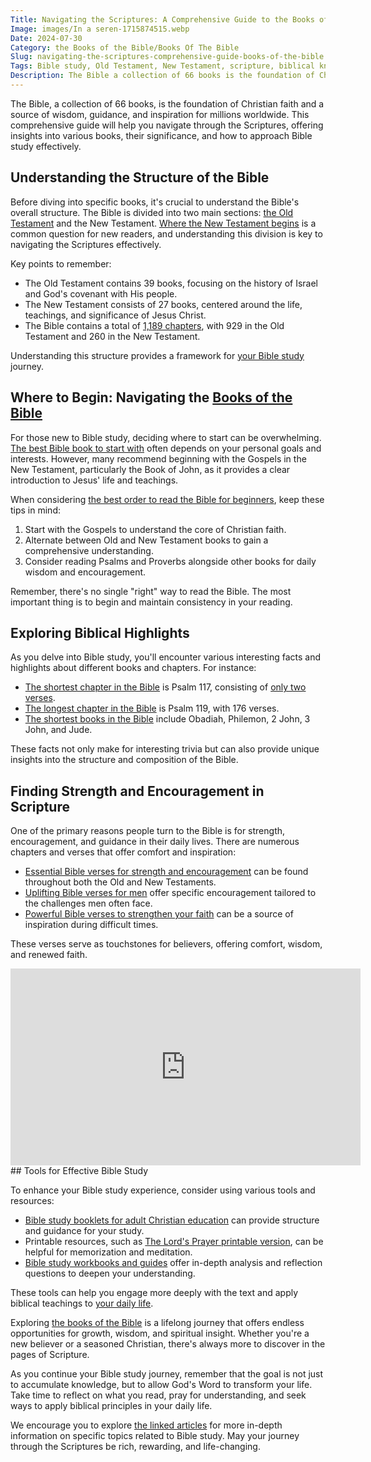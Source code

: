 ```yaml
---
Title: Navigating the Scriptures: A Comprehensive Guide to the Books of the Bible
Image: images/In a seren-1715874515.webp
Date: 2024-07-30
Category: the Books of the Bible/Books Of The Bible
Slug: navigating-the-scriptures-comprehensive-guide-books-of-the-bible
Tags: Bible study, Old Testament, New Testament, scripture, biblical knowledge, Christian education, spiritual growth, Bible books, pillar
Description: The Bible a collection of 66 books is the foundation of Christian faith and a source of wisdom guidance and inspiration for millions worldwide This comprehensive guide will help you navigate through the Scriptures offering insights into various books their significance and how to approach Bible study effectively Before diving
---
```


The Bible, a collection of 66 books, is the foundation of Christian faith and a source of wisdom, guidance, and inspiration for millions worldwide. This comprehensive guide will help you navigate through the Scriptures, offering insights into various books, their significance, and how to approach Bible study effectively.

## Understanding the Structure of the Bible

Before diving into specific books, it's crucial to understand the Bible's overall structure. The Bible is divided into two main sections: [the Old Testament](/ultimate-guide-best-order-to-read-the-bible-for-beginners) and the New Testament. [Where the New Testament begins](/where-does-the-new-testament-begin-a-comprehensive-guide-for-christian-readers) is a common question for new readers, and understanding this division is key to navigating the Scriptures effectively.

Key points to remember:

- The Old Testament contains 39 books, focusing on the history of Israel and God's covenant with His people.
- The New Testament consists of 27 books, centered around the life, teachings, and significance of Jesus Christ.
- The Bible contains a total of [1,189 chapters](/5-powerful-bible-verses-to-strengthen-your-faith), with 929 in the Old Testament and 260 in the New Testament.

Understanding this structure provides a framework for [your Bible study](/unlocking-the-scriptures-comprehensive-guide-meaningful-bible-study) journey.

## Where to Begin: Navigating the [Books of the Bible](/ultimate-guide-to-understanding-the-lords-prayer-printable-version)

For those new to Bible study, deciding where to start can be overwhelming. [The best Bible book to start with](/the-best-bible-book-to-start-with-a-comprehensive-guide-for-christian-readers) often depends on your personal goals and interests. However, many recommend beginning with the Gospels in the New Testament, particularly the Book of John, as it provides a clear introduction to Jesus' life and teachings.

When considering [the best order to read the Bible for beginners](/ultimate-guide-best-order-to-read-the-bible-for-beginners), keep these tips in mind:

1. Start with the Gospels to understand the core of Christian faith.
2. Alternate between Old and New Testament books to gain a comprehensive understanding.
3. Consider reading Psalms and Proverbs alongside other books for daily wisdom and encouragement.

Remember, there's no single "right" way to read the Bible. The most important thing is to begin and maintain consistency in your reading.

## Exploring Biblical Highlights

As you delve into Bible study, you'll encounter various interesting facts and highlights about different books and chapters. For instance:

- [The shortest chapter in the Bible](/discover-the-shortest-chapter-in-the-bible-a-hidden-gem-for-christian-readers) is Psalm 117, consisting of [only two verses](/discover-the-shortest-chapter-in-the-bible-a-hidden-gem-for-christian-readers).
- [The longest chapter in the Bible](/discover-the-longest-chapter-in-the-bible-and-its-significance) is Psalm 119, with 176 verses.
- [The shortest books in the Bible](/the-shortest-books-in-the-bible-order-and-analysis-for-christian-readers) include Obadiah, Philemon, 2 John, 3 John, and Jude.

These facts not only make for interesting trivia but can also provide unique insights into the structure and composition of the Bible.

## Finding Strength and Encouragement in Scripture

One of the primary reasons people turn to the Bible is for strength, encouragement, and guidance in their daily lives. There are numerous chapters and verses that offer comfort and inspiration:

- [Essential Bible verses for strength and encouragement](/10-essential-bible-verses-for-strength-and-encouragement) can be found throughout both the Old and New Testaments.
- [Uplifting Bible verses for men](/10-uplifting-bible-verses-for-men-discover-strength-and-encouragement-in-gods-word) offer specific encouragement tailored to the challenges men often face.
- [Powerful Bible verses to strengthen your faith](/5-powerful-bible-verses-to-strengthen-your-faith) can be a source of inspiration during difficult times.

These verses serve as touchstones for believers, offering comfort, wisdom, and renewed faith.


<iframe width="560" height="315" src="https://www.youtube.com/embed/SfxM-uFCDto" frameborder="0" allow="autoplay; encrypted-media" allowfullscreen></iframe>
## Tools for Effective Bible Study

To enhance your Bible study experience, consider using various tools and resources:

- [Bible study booklets for adult Christian education](/the-ultimate-guide-to-bible-study-booklets-for-adult-christian-education) can provide structure and guidance for your study.
- Printable resources, such as [The Lord's Prayer printable version](/ultimate-guide-to-understanding-the-lords-prayer-printable-version), can be helpful for memorization and meditation.
- [Bible study workbooks and guides](/top-bible-study-workbooks-for-adults-enhance-your-spiritual-growth) offer in-depth analysis and reflection questions to deepen your understanding.

These tools can help you engage more deeply with the text and apply biblical teachings to [your daily life](/10-essential-bible-verses-for-strength-and-encouragement).



Exploring [the books of the Bible](/discover-the-longest-chapter-in-the-bible-and-its-significance) is a lifelong journey that offers endless opportunities for growth, wisdom, and spiritual insight. Whether you're a new believer or a seasoned Christian, there's always more to discover in the pages of Scripture.

As you continue your Bible study journey, remember that the goal is not just to accumulate knowledge, but to allow God's Word to transform your life. Take time to reflect on what you read, pray for understanding, and seek ways to apply biblical principles in your daily life.

We encourage you to explore [the linked articles](/unlocking-your-divine-potential-comprehensive-guide-spiritual-gifts) for more in-depth information on specific topics related to Bible study. May your journey through the Scriptures be rich, rewarding, and life-changing.